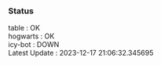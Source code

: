 ### Status


table : OK  
hogwarts : OK  
icy-bot : DOWN  
Latest Update : 2023-12-17 21:06:32.345695
